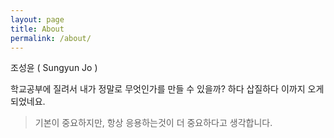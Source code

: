 ```yaml
---
layout: page
title: About
permalink: /about/
---
```


조성윤 ( Sungyun Jo )

학교공부에 질려서 내가 정말로 무엇인가를 만들 수 있을까? 하다 삽질하다 이까지 오게되었네요.

> 기본이 중요하지만, 항상 응용하는것이 더 중요하다고 생각합니다.
